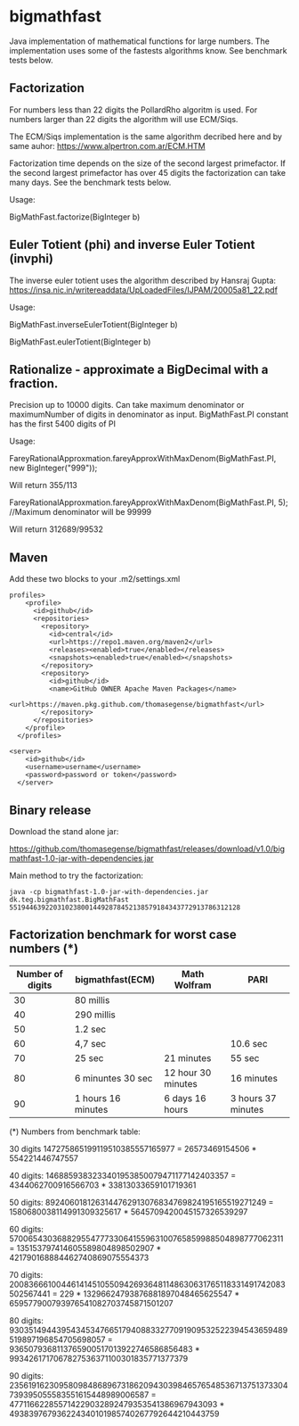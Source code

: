 # bigmathfast
Java implementation of mathematical functions for large numbers. The implementation uses some of the fastests
algorithms know. See benchmark tests below.


## Factorization
For numbers less than 22 digits the PollardRho algoritm is used. For numbers larger than 22 digits the algorithm will use ECM/Siqs.

The ECM/Siqs implementation is the same algorithm decribed here and by same auhor: https://www.alpertron.com.ar/ECM.HTM
 
Factorization time depends on the size of the second largest primefactor. If the second largest primefactor has over 45 digits the factorization
can take many days. 
See the benchmark tests below.




Usage:

BigMathFast.factorize(BigInteger b)

## Euler Totient (phi) and inverse Euler Totient (invphi)
The inverse euler totient uses the algorithm described by Hansraj Gupta: https://insa.nic.in/writereaddata/UpLoadedFiles/IJPAM/20005a81_22.pdf

Usage:

BigMathFast.inverseEulerTotient(BigInteger b)

BigMathFast.eulerTotient(BigInteger b)

## Rationalize - approximate a BigDecimal with a fraction.
Precision up to 10000 digits. Can take maximum denominator or maximumNumber of digits in denominator as input.
BigMathFast.PI constant has the first 5400 digits of PI

Usage:       
             
FareyRationalApproxmation.fareyApproxWithMaxDenom(BigMathFast.PI, new BigInteger("999")); 

Will return  355/113

FareyRationalApproxmation.fareyApproxWithMaxDenom(BigMathFast.PI, 5);  //Maximum denominator will be 99999

Will return 312689/99532
     
          

## Maven

Add these two blocks to your .m2/settings.xml

```
profiles>
    <profile>
      <id>github</id>
      <repositories>
        <repository>
          <id>central</id>
          <url>https://repo1.maven.org/maven2</url>
          <releases><enabled>true</enabled></releases>
          <snapshots><enabled>true</enabled></snapshots>
        </repository>
        <repository>
          <id>github</id>
          <name>GitHub OWNER Apache Maven Packages</name>
          <url>https://maven.pkg.github.com/thomasegense/bigmathfast</url>
        </repository>
      </repositories>
    </profile>
  </profiles>
```

```
<server>
    <id>github</id>
    <username>username</username>
    <password>password or token</password>
  </server>
```

## Binary release
Download the stand alone jar:

https://github.com/thomasegense/bigmathfast/releases/download/v1.0/bigmathfast-1.0-jar-with-dependencies.jar

Main method to try the factorization:

```
java -cp bigmathfast-1.0-jar-with-dependencies.jar dk.teg.bigmathfast.BigMathFast 5519446392203102380014492878452138579184343772913786312128
```





## Factorization benchmark for worst case numbers (*)

| Number of digits  | bigmathfast(ECM) | Math Wolfram      |      PARI           |
| ------------------| ------------- |----------------------|---------------------|
| 30                |  80 millis    |                      |                     |
| 40                |  290 millis   |                      |                     |
| 50                |  1.2 sec      |                      |                     |
| 60                |  4,7 sec      |                      |    10.6 sec         | 
| 70                |  25 sec       |  21 minutes          | 55 sec              | 
| 80                |  6 minuntes 30 sec  |  12 hour 30 minutes  |  16 minutes   |
| 90                |  1 hours 16 minutes    |   6 days 16 hours| 3  hours 37 minutes  |

(*) Numbers from benchmark table:


30 digits
147275865199119510385557165977 =
26573469154506 * 554221446747557

40 digits:
1468859383233401953850079471177142403357 = 
4344062700916566703 * 33813033659101719361

50 digits: 
8924060181263144762913076834769824195165519271249 =
1580680038114991309325617 * 5645709420045157326539297

60 digits: 
57006543036882955477733064155963100765859988504898777062311 =
135153797414605589804898502907 * 421790168884462740869075554373

70 digits:
2008366610044614145105509426936481148630631765118331491742083502567441 =
229 * 13296624793876881897048465625547 * 659577900793976541082703745871501207

80 digits:
93035149443954345347665179408833277091909532522394543659489519897196854705698057 = 
9365079368113765900517013922746586856483 * 9934261717067827536371100301835771377379

90 digits:
235619162309580984868967318620943039846576548536713751373304739395055583551615448989006587 =
477116622855714229032892479353541386967943093 * 493839767936224340101985740267792644210443759

